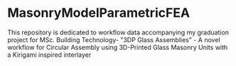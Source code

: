 # MasonryModelParametricFEA
This repository is dedicated to workflow data accompanying my graduation project for MSc. Building Technology- "3DP Glass Assemblies" - A novel workflow for Circular Assembly using 3D-Printed Glass Masonry Units with a Kirigami inspired interlayer
